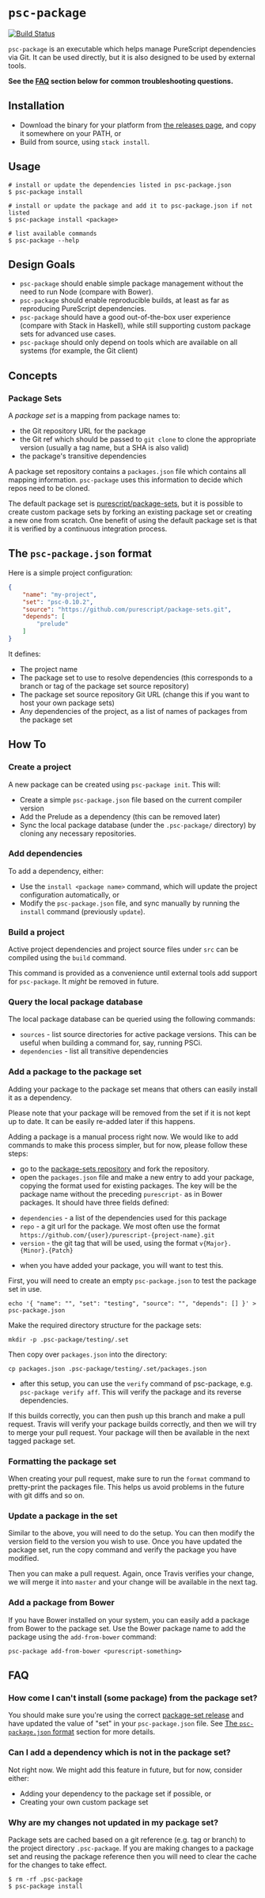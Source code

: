 # `psc-package`

[![Build Status](https://travis-ci.org/purescript/psc-package.svg?branch=master)](https://travis-ci.org/purescript/psc-package)

`psc-package` is an executable which helps manage PureScript dependencies via Git. It can be used directly, but it is also designed to be used by external tools.

**See the [FAQ](#faq) section below for common troubleshooting questions.**

## Installation

- Download the binary for your platform from [the releases page](https://github.com/purescript/psc-package/releases), and copy it somewhere on your PATH, or
- Build from source, using `stack install`.

## Usage

```shell
# install or update the dependencies listed in psc-package.json
$ psc-package install

# install or update the package and add it to psc-package.json if not listed
$ psc-package install <package>

# list available commands
$ psc-package --help
```

## Design Goals

- `psc-package` should enable simple package management without the need to run Node (compare with Bower).
- `psc-package` should enable reproducible builds, at least as far as reproducing PureScript dependencies.
- `psc-package` should have a good out-of-the-box user experience (compare with Stack in Haskell), while still supporting custom package sets for advanced use cases.
- `psc-package` should only depend on tools which are available on all systems (for example, the Git client)

## Concepts

### Package Sets

A _package set_ is a mapping from package names to:

- the Git repository URL for the package
- the Git ref which should be passed to `git clone` to clone the appropriate version (usually a tag name, but a SHA is also valid)
- the package's transitive dependencies

A package set repository contains a `packages.json` file which contains all mapping information. `psc-package` uses this information to decide which repos need to be cloned.

The default package set is [purescript/package-sets](https://github.com/purescript/package-sets), but it is possible to create custom package sets by forking an existing package set or creating a new one from scratch. One benefit of using the default package set is that it is verified by a continuous integration process.

## The `psc-package.json` format

Here is a simple project configuration:

```json
{
    "name": "my-project",
    "set": "psc-0.10.2",
    "source": "https://github.com/purescript/package-sets.git",
    "depends": [
        "prelude"
    ]
}
```

It defines:

- The project name
- The package set to use to resolve dependencies (this corresponds to a branch or tag of the package set source repository)
- The package set source repository Git URL (change this if you want to host your own package sets)
- Any dependencies of the project, as a list of names of packages from the package set

## How To

### Create a project

A new package can be created using `psc-package init`. This will:

- Create a simple `psc-package.json` file based on the current compiler version
- Add the Prelude as a dependency (this can be removed later)
- Sync the local package database (under the `.psc-package/` directory) by cloning any necessary repositories.

### Add dependencies

To add a dependency, either:

- Use the `install <package name>` command, which will update the project configuration automatically, or
- Modify the `psc-package.json` file, and sync manually by running the `install` command (previously `update`).

### Build a project

Active project dependencies and project source files under `src` can be compiled using the `build` command.

This command is provided as a convenience until external tools add support for `psc-package`. It _might_ be removed in future.

### Query the local package database

The local package database can be queried using the following commands:

- `sources` - list source directories for active package versions. This can be useful when building a command for, say, running PSCi.
- `dependencies` - list all transitive dependencies

### Add a package to the package set

Adding your package to the package set means that others can easily install it as a dependency.

Please note that your package will be removed from the set if it is not kept up to date. It can be easily re-added later if this happens.

Adding a package is a manual process right now. We would like to add commands to make this process simpler, but for now, please follow these steps:

- go to the [package-sets repository](https://github.com/purescript/package-sets) and fork the repository.
- open the `packages.json` file and make a new entry to add your package, copying the format used for existing packages. The key will be the package name without the preceding `purescript-` as in Bower packages. It should have three fields defined:

* `dependencies` - a list of the dependencies used for this package
* `repo` - a git url for the package. We most often use the format `https://github.com/{user}/purescript-{project-name}.git`
* `version` - the git tag that will be used, using the format `v{Major}.{Minor}.{Patch}`

- when you have added your package, you will want to test this.

First, you will need to create an empty `psc-package.json` to test the package set in use.

`echo '{ "name": "", "set": "testing", "source": "", "depends": [] }' > psc-package.json`

Make the required directory structure for the package sets:

`mkdir -p .psc-package/testing/.set`

Then copy over `packages.json` into the directory:

`cp packages.json .psc-package/testing/.set/packages.json`

- after this setup, you can use the `verify` command of psc-package, e.g. `psc-package verify aff`. This will verify the package and its reverse dependencies.

If this builds correctly, you can then push up this branch and make a pull request. Travis will verify your package builds correctly, and then we will try to merge your pull request. Your package will then be available in the next tagged package set.

### Formatting the package set

When creating your pull request, make sure to run the `format` command to pretty-print the packages file. This helps us avoid problems in the future with git diffs and so on.

### Update a package in the set

Similar to the above, you will need to do the setup. You can then modify the version field to the version you wish to use. Once you have updated the package set, run the copy command and verify the package you have modified.

Then you can make a pull request. Again, once Travis verifies your change, we will merge it into `master` and your change will be available in the next tag.

### Add a package from Bower

If you have Bower installed on your system, you can easily add a package from Bower to the package set. Use the Bower package name to add the package using the `add-from-bower` command:

```
psc-package add-from-bower <purescript-something>
```

## FAQ

### How come I can't install (some package) from the package set?

You should make sure you're using the correct [package-set release](https://github.com/purescript/package-sets/releases) and have updated the value of "set" in your `psc-package.json` file. See [The `psc-package.json` format](https://github.com/purescript/psc-package#the-psc-packagejson-format) section for more details.

### Can I add a dependency which is not in the package set?

Not right now. We might add this feature in future, but for now, consider either:

- Adding your dependency to the package set if possible, or
- Creating your own custom package set

### Why are my changes not updated in my package set?

Package sets are cached based on a git reference (e.g. tag or branch)
to the project directory `.psc-package`. If you are making changes to
a package set and reusing the package reference then you will need to
clear the cache for the changes to take effect.

```
$ rm -rf .psc-package
$ psc-package install
```
